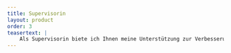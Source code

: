 ```yaml
---
title: Supervisorin
layout: product
order: 3
teasertext: |
    Als Supervisorin biete ich Ihnen meine Unterstützung zur Verbesserung im Umgang mit Konfliktsituationen an. Die (systemische) Supervision ist aus der sozialen Arbeit bekannt, findet aber auch außerhalb dieser Branche zunehmend Zugang als Mittel zur angeleiteten Reflexion. Meine Leistungen biete ich Ihnen mittels Orientierung am Menschenbild der Humanistischen Psychologie an. Meine Klärungshilfe als Supervisorin basiert auf der Vorgabe, Menschen als verantwortungsvoll, entscheidungs- und freiheitsfähig wahrzunehmen. Im Rahmen einer ersten Kontaktaufnahme werde ich mit Ihnen den konkreten Sachverhalt erörtert und eine Möglichkeit der Einzel-, Gruppen- oder Teamsupervision abstimmen. Gerade in Teams ergeben sich bei einem beruflichen Kontext Belastungssituationen, die gemeinsam zu lösen sind. Ich verstehe mich als Begleitung eines solchen Entwicklungsprozesses. 
---
```


